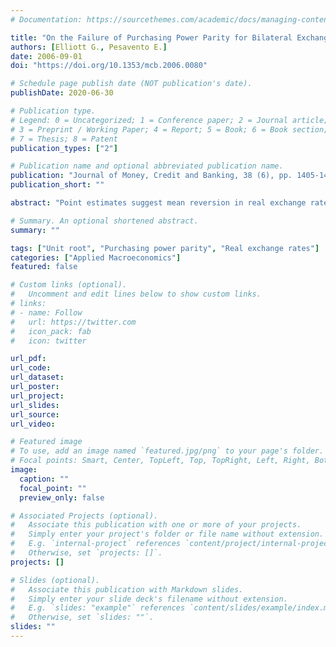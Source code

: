 ```yaml
---
# Documentation: https://sourcethemes.com/academic/docs/managing-content/

title: "On the Failure of Purchasing Power Parity for Bilateral Exchange Rates after 1973"
authors: [Elliott G., Pesavento E.]
date: 2006-09-01
doi: "https://doi.org/10.1353/mcb.2006.0080"

# Schedule page publish date (NOT publication's date).
publishDate: 2020-06-30

# Publication type.
# Legend: 0 = Uncategorized; 1 = Conference paper; 2 = Journal article;
# 3 = Preprint / Working Paper; 4 = Report; 5 = Book; 6 = Book section;
# 7 = Thesis; 8 = Patent
publication_types: ["2"]

# Publication name and optional abbreviated publication name.
publication: "Journal of Money, Credit and Banking, 38 (6), pp. 1405-1430"
publication_short: ""

abstract: "Point estimates suggest mean reversion in real exchange rates; however, it still remains uncomfortable that models without any mean reversion are often compatible with data from the floating period. Studies with data over longer periods find mean reversion, but at the cost of mixing in data from earlier exchange rate arrangements. Pooling the floating period data potentially mixes country pairs with and without mean reversion. We examine tests for mean reversion for individual country pairs where greater power against close alternatives is gained through modeling other economic variables with the real exchange rate. By increasing the power of the tests we find strong evidence of mean reversion."

# Summary. An optional shortened abstract.
summary: ""

tags: ["Unit root", "Purchasing power parity", "Real exchange rates"]
categories: ["Applied Macroeconomics"]
featured: false

# Custom links (optional).
#   Uncomment and edit lines below to show custom links.
# links:
# - name: Follow
#   url: https://twitter.com
#   icon_pack: fab
#   icon: twitter

url_pdf: 
url_code:
url_dataset:
url_poster:
url_project:
url_slides:
url_source:
url_video:

# Featured image
# To use, add an image named `featured.jpg/png` to your page's folder. 
# Focal points: Smart, Center, TopLeft, Top, TopRight, Left, Right, BottomLeft, Bottom, BottomRight.
image:
  caption: ""
  focal_point: ""
  preview_only: false

# Associated Projects (optional).
#   Associate this publication with one or more of your projects.
#   Simply enter your project's folder or file name without extension.
#   E.g. `internal-project` references `content/project/internal-project/index.md`.
#   Otherwise, set `projects: []`.
projects: []

# Slides (optional).
#   Associate this publication with Markdown slides.
#   Simply enter your slide deck's filename without extension.
#   E.g. `slides: "example"` references `content/slides/example/index.md`.
#   Otherwise, set `slides: ""`.
slides: ""
---
```

